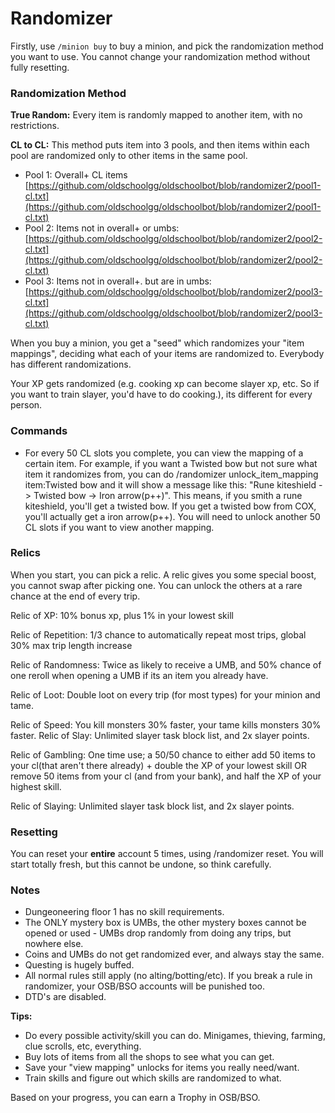 # Randomizer

Firstly, use `/minion buy` to buy a minion, and pick the randomization method you want to use. You cannot change your randomization method without fully resetting.

### Randomization Method

**True Random:** Every item is randomly mapped to another item, with no restrictions.

**CL to CL:**  This method puts item into 3 pools, and then items within each pool are randomized only to other items in the same pool.

* Pool 1: Overall+ CL items [https://github.com/oldschoolgg/oldschoolbot/blob/randomizer2/pool1-cl.txt](https://github.com/oldschoolgg/oldschoolbot/blob/randomizer2/pool1-cl.txt)
* Pool 2: Items not in overall+ or umbs: [https://github.com/oldschoolgg/oldschoolbot/blob/randomizer2/pool2-cl.txt](https://github.com/oldschoolgg/oldschoolbot/blob/randomizer2/pool2-cl.txt)
* Pool 3: Items not in overall+. but are in umbs: [https://github.com/oldschoolgg/oldschoolbot/blob/randomizer2/pool3-cl.txt](https://github.com/oldschoolgg/oldschoolbot/blob/randomizer2/pool3-cl.txt)

When you buy a minion, you get a "seed" which randomizes your "item mappings", deciding what each of your items are randomized to. Everybody has different randomizations.&#x20;

Your XP gets randomized (e.g. cooking xp can become slayer xp, etc. So if you want to train slayer, you'd have to do cooking.), its different for every person.

### Commands

* For every 50 CL slots you complete, you can view the mapping of a certain item. For example, if you want a Twisted bow but not sure what item it randomizes from, you can do /randomizer unlock\_item\_mapping item:Twisted bow and it will show a message like this: "Rune kiteshield -> Twisted bow -> Iron arrow(p++)". This means, if you smith a rune kiteshield, you'll get a twisted bow. If you get a twisted bow from COX, you'll actually get a iron arrow(p++). You will need to unlock another 50 CL slots if you want to view another mapping.

### Relics

When you start, you can pick a relic. A relic gives you some special boost, you cannot swap after picking one. You can unlock the others at a rare chance at the end of every trip.

Relic of XP: 10% bonus xp, plus 1% in your lowest skill&#x20;

Relic of Repetition: 1/3 chance to automatically repeat most trips, global 30% max trip length increase&#x20;

Relic of Randomness: Twice as likely to receive a UMB, and 50% chance of one reroll when opening a UMB if its an item you already have.&#x20;

Relic of Loot: Double loot on every trip (for most types) for your minion and tame.&#x20;

Relic of Speed: You kill monsters 30% faster, your tame kills monsters 30% faster. Relic of Slay: Unlimited slayer task block list, and 2x slayer points.&#x20;

Relic of Gambling: One time use; a 50/50 chance to either add 50 items to your cl(that aren't there already) + double the XP of your lowest skill OR remove 50 items from your cl (and from your bank), and half the XP of your highest skill.

Relic of Slaying: Unlimited slayer task block list, and 2x slayer points.

### Resetting

You can reset your **entire** account 5 times, using /randomizer reset. You will start totally fresh, but this cannot be undone, so think carefully.

### Notes

* Dungeoneering floor 1 has no skill requirements.
* The ONLY mystery box is UMBs, the other mystery boxes cannot be opened or used - UMBs drop randomly from doing any trips, but nowhere else.
* Coins and UMBs do not get randomized ever, and always stay the same.
* Questing is hugely buffed.
* All normal rules still apply (no alting/botting/etc). If you break a rule in randomizer, your OSB/BSO accounts will be punished too.
* DTD's are disabled.

**Tips:**

* Do every possible activity/skill you can do. Minigames, thieving, farming, clue scrolls, etc, everything.
* Buy lots of items from all the shops to see what you can get.
* Save your "view mapping" unlocks for items you really need/want.
* Train skills and figure out which skills are randomized to what.

Based on your progress, you can earn a Trophy in OSB/BSO.

